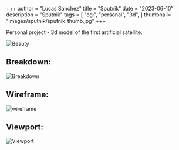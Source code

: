  +++
author = "Lucas Sanchez"
title = "Sputnik"
date = "2023-06-10"
description = "Sputnik"
tags = [
    "cgi",
    "personal",
    "3d",
]
thumbnail= "images/sputnik/sputnik_thumb.jpg"
+++

Personal project - 3d model of the first artificial satellite.

![Beauty](/images/sputnik/sputnik01.jpg)

## Breakdown:

![Breakdown](/images/sputnik/sputnik02.jpg)

## Wireframe:

![wireframe](/images/sputnik/sputnik03.jpg)

## Viewport:

![Viewport](/images/sputnik/sputnik04.jpg)
